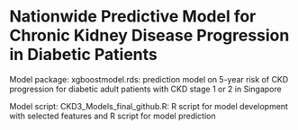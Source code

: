 # Nationwide Predictive Model for Chronic Kidney Disease Progression in Diabetic Patients

Model package:
xgboostmodel.rds: prediction model on 5-year risk of CKD progression for diabetic adult patients with CKD stage 1 or 2 in Singapore

Model script:
CKD3_Models_final_github.R: R script for model development with selected features and R script for model prediction 
